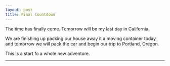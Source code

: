 ```yaml
---
layout: post
title: Final Countdown
---
```


The time has finally come. Tomorrow will be my last day in California. 

We are finishing up packing our house away it a moving container today and tomorrow we will pack the car and begin our trip to Portland, Oregon.

This is a start fo a whole new adventure.

***